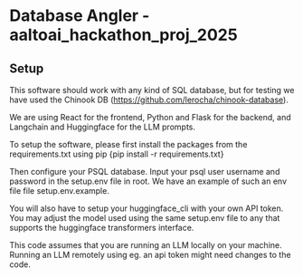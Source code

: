 # Database Angler - aaltoai_hackathon_proj_2025

## Setup

This software should work with any kind of SQL database, but for testing we have used the Chinook DB (https://github.com/lerocha/chinook-database).

We are using React for the frontend, Python and Flask for the backend, and Langchain and Huggingface for the LLM prompts.

To setup the software, please first install the packages from the requirements.txt using pip {pip install -r requirements.txt}

Then configure your PSQL database. Input your psql user username and password in the setup.env file in root. We have an example of such an env file file setup.env.example.

You will also have to setup your huggingface_cli with your own API token. You may adjust the model used using the same setup.env file to any that supports the huggingface transformers interface.

This code assumes that you are running an LLM locally on your machine. Running an LLM remotely using eg. an api token might need changes to the code.
